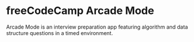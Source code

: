 # freeCodeCamp Arcade Mode

Arcade Mode is an interview preparation app featuring algorithm and data structure questions in a timed environment.
